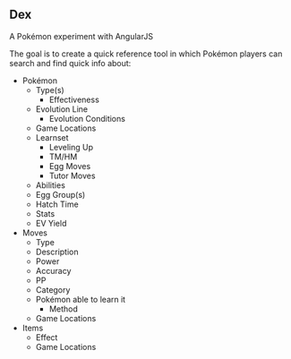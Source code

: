 Dex
---
A Pokémon experiment with AngularJS

The goal is to create a quick reference tool in which Pokémon players can search and find quick info about:

- Pokémon
  - Type(s)
    - Effectiveness
  - Evolution Line
    - Evolution Conditions
  - Game Locations
  - Learnset
    - Leveling Up
    - TM/HM
    - Egg Moves
    - Tutor Moves
  - Abilities
  - Egg Group(s)
  - Hatch Time
  - Stats
  - EV Yield
- Moves
  - Type
  - Description
  - Power
  - Accuracy
  - PP
  - Category
  - Pokémon able to learn it
    - Method
  - Game Locations
- Items
  - Effect
  - Game Locations